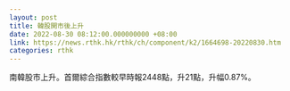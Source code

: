 ```yaml
---
layout: post
title: 韓股開市後上升
date: 2022-08-30 08:12:00.000000000 +08:00
link: https://news.rthk.hk/rthk/ch/component/k2/1664698-20220830.htm
categories: rthk
---
```


南韓股市上升。首爾綜合指數較早時報2448點，升21點，升幅0.87%。
